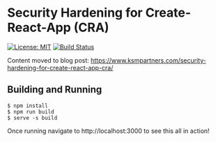 # Security Hardening for Create-React-App (CRA)

[![License: MIT](https://img.shields.io/badge/License-MIT-yellow.svg)](https://opensource.org/licenses/MIT)
[![Build Status](https://github.com/melloware/react-security-hardening/actions/workflows/build.yml/badge.svg)](https://github.com/melloware/react-security-hardening/actions/workflows/build.yml)

Content moved to blog post:  https://www.ksmpartners.com/security-hardening-for-create-react-app-cra/

## Building and Running

```shell
$ npm install
$ npm run build
$ serve -s build
```

Once running navigate to http://localhost:3000 to see this all in action!
